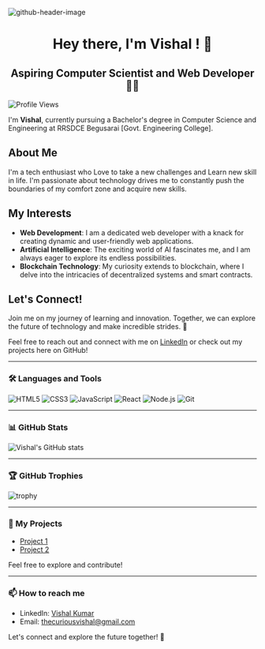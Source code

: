 ![github-header-image](https://github.com/Thecuriousvishal/Thecuriousvishal/assets/154529583/7b2e03b9-846b-4cd1-b192-0403d7d874a2)

<h1 align="center">Hey there, I'm Vishal ! 👋</h1>

<h2 align="center">Aspiring Computer Scientist and Web Developer👨‍💻</h2>

![Profile Views](https://komarev.com/ghpvc/?username=thecuriousvishal&style=flat-square)

I'm **Vishal**, currently pursuing a Bachelor's degree in Computer Science and Engineering at RRSDCE Begusarai [Govt. Engineering College].

## About Me

I'm a tech enthusiast who Love to take a new challenges and Learn new skill in life. I'm passionate about technology drives me to constantly push the boundaries of my comfort zone and acquire new skills.

## My Interests

- **Web Development**: I am a dedicated web developer with a knack for creating dynamic and user-friendly web applications.
- **Artificial Intelligence**: The exciting world of AI fascinates me, and I am always eager to explore its endless possibilities.
- **Blockchain Technology**: My curiosity extends to blockchain, where I delve into the intricacies of decentralized systems and smart contracts.

## Let's Connect!

Join me on my journey of learning and innovation. Together, we can explore the future of technology and make incredible strides. 🚀

Feel free to reach out and connect with me on [LinkedIn](https://www.linkedin.com/in/thecuriousvishal/) or check out my projects here on GitHub!

---

### 🛠️ Languages and Tools

![HTML5](https://img.shields.io/badge/-HTML5-E34F26?style=flat-square&logo=html5&logoColor=white)
![CSS3](https://img.shields.io/badge/-CSS3-1572B6?style=flat-square&logo=css3)
![JavaScript](https://img.shields.io/badge/-JavaScript-F7DF1E?style=flat-square&logo=javascript&logoColor=black)
![React](https://img.shields.io/badge/-React-61DAFB?style=flat-square&logo=react&logoColor=black)
![Node.js](https://img.shields.io/badge/-Node.js-339933?style=flat-square&logo=node-dot-js&logoColor=white)
![Git](https://img.shields.io/badge/-Git-F05032?style=flat-square&logo=git&logoColor=white)

---

### 📊 GitHub Stats

![Vishal's GitHub stats](https://github-readme-stats.vercel.app/api?username=thecuriousvishal&show_icons=true&theme=radical)

---

### 🏆 GitHub Trophies

![trophy](https://github-profile-trophy.vercel.app/?username=thecuriousvishal&theme=onedark)

---

### 🔗 My Projects

- [Project 1](https://github.com/thecuriousvishal/project1)
- [Project 2](https://github.com/thecuriousvishal/project2)

Feel free to explore and contribute!

---

### 📫 How to reach me

- LinkedIn: [Vishal Kumar](https://www.linkedin.com/in/thecuriousvishal/)
- Email: thecuriousvishal@gmail.com

Let's connect and explore the future together! 🚀

